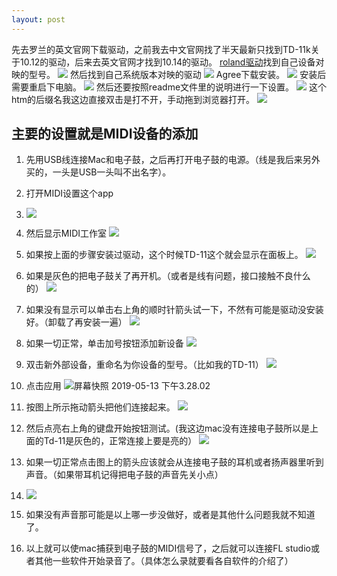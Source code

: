 ```yaml
---
layout: post
---
```

先去罗兰的英文官网下载驱动，之前我去中文官网找了半天最新只找到TD-11k关于10.12的驱动，后来去英文官网才找到10.14的驱动。
[roland驱动]找到自己设备对映的型号。
![](/assets/imgs/15574779513687.jpg)
然后找到自己系统版本对映的驱动
![](/assets/imgs/15574782351244.jpg)
Agree下载安装。
![](/assets/imgs/15574783490972.jpg)
安装后需要重启下电脑。
![](/assets/imgs/15577205401494.jpg)
然后还要按照readme文件里的说明进行一下设置。
![](/assets/imgs/15577208508178.jpg)
这个htm的后缀名我这边直接双击是打不开，手动拖到浏览器打开。
![](/assets/imgs/15577212745171.jpg)
## 主要的设置就是MIDI设备的添加
1. 先用USB线连接Mac和电子鼓，之后再打开电子鼓的电源。（线是我后来另外买的，一头是USB一头叫不出名字）。
2. 打开MIDI设置这个app
3. ![](/assets/imgs/15577309831595.jpg)
 	 
4. 然后显示MIDI工作室
![](/assets/imgs/15577311620964.jpg)
4. 如果按上面的步骤安装过驱动，这个时候TD-11这个就会显示在面板上。
![](/assets/imgs/15577293944508.jpg)
5. 如果是灰色的把电子鼓关了再开机。（或者是线有问题，接口接触不良什么的）
![](/assets/imgs/15577294814805.jpg)
6. 如果没有显示可以单击右上角的顺时针箭头试一下，不然有可能是驱动没安装好。（卸载了再安装一遍）
![](/assets/imgs/15577320194563.jpg)
7. 如果一切正常，单击加号按钮添加新设备
![](/assets/imgs/15577323326503.jpg)

8. 双击新外部设备，重命名为你设备的型号。（比如我的TD-11）
 ![](/assets/imgs/15577324351049.jpg)
9. 点击应用
![屏幕快照 2019-05-13 下午3.28.02](/assets/imgs/%E5%B1%8F%E5%B9%95%E5%BF%AB%E7%85%A7%202019-05-13%20%E4%B8%8B%E5%8D%883.28.02.png)
10. 按图上所示拖动箭头把他们连接起来。
![](/assets/imgs/15577327267350.jpg)
11. 然后点亮右上角的键盘开始按钮测试。(我这边mac没有连接电子鼓所以是上面的Td-11是灰色的，正常连接上要是亮的）
![](/assets/imgs/15577330589387.jpg)
12. 如果一切正常点击图上的箭头应该就会从连接电子鼓的耳机或者扬声器里听到声音。（如果带耳机记得把电子鼓的声音先关小点）
13. ![](/assets/imgs/15577336770635.jpg)
14. 如果没有声音那可能是以上哪一步没做好，或者是其他什么问题我就不知道了。
15. 以上就可以使mac捕获到电子鼓的MIDI信号了，之后就可以连接FL studio或者其他一些软件开始录音了。（具体怎么录就要看各自软件的介绍了）

[roland驱动]:https://www.roland.com/us/support/updates_drivers/t_z/


 

